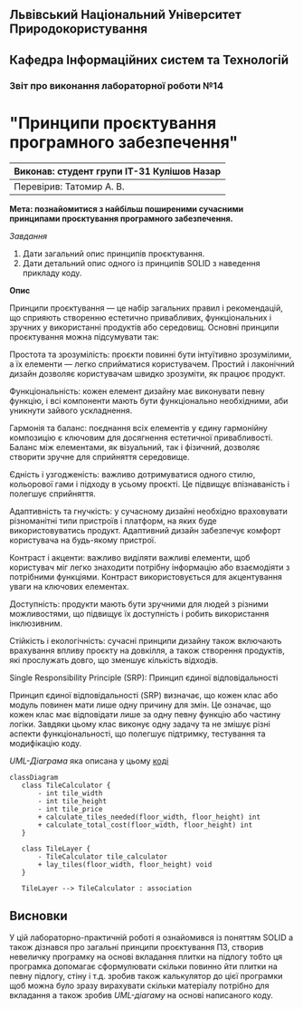 ## Львівський Національний Університет Природокористування
## Кафедра Інформаційних систем та Технологій



### Звіт про виконання лабораторної роботи №14
# "Принципи проєктування програмного забезпечення"



| Виконав: студент групи ІТ-31 Кулішов Назар     |
|----------------------------------------------|
| Перевірив: Татомир А. В.     |



**Мета: познайомитися з найбільш поширеними сучасними
принципами проєктування програмного забезпечення.**

*Завдання*

1. Дати загальний опис принципів проєктування.
2. Дати детальний опис одного із принципів SOLID з наведення прикладу
коду.

**Опис**

Принципи проєктування — це набір загальних правил і рекомендацій, що сприяють створенню естетично привабливих, функціональних і зручних у використанні продуктів або середовищ. Основні принципи проєктування можна підсумувати так:

Простота та зрозумілість: проєкти повинні бути інтуїтивно зрозумілими, а їх елементи — легко сприйматися користувачем. Простий і лаконічний дизайн дозволяє користувачам швидко зрозуміти, як працює продукт.

Функціональність: кожен елемент дизайну має виконувати певну функцію, і всі компоненти мають бути функціонально необхідними, аби уникнути зайвого ускладнення.

Гармонія та баланс: поєднання всіх елементів у єдину гармонійну композицію є ключовим для досягнення естетичної привабливості. Баланс між елементами, як візуальний, так і фізичний, дозволяє створити зручне для сприйняття середовище.

Єдність і узгодженість: важливо дотримуватися одного стилю, кольорової гами і підходу в усьому проєкті. Це підвищує впізнаваність і полегшує сприйняття.

Адаптивність та гнучкість: у сучасному дизайні необхідно враховувати різноманітні типи пристроїв і платформ, на яких буде використовуватись продукт. Адаптивний дизайн забезпечує комфорт користувача на будь-якому пристрої.

Контраст і акценти: важливо виділяти важливі елементи, щоб користувач міг легко знаходити потрібну інформацію або взаємодіяти з потрібними функціями. Контраст використовується для акцентування уваги на ключових елементах.

Доступність: продукти мають бути зручними для людей з різними можливостями, що підвищує їх доступність і робить використання інклюзивним.

Стійкість і екологічність: сучасні принципи дизайну також включають врахування впливу проєкту на довкілля, а також створення продуктів, які прослужать довго, що зменшує кількість відходів.

Single Responsibility Principle (SRP): Принцип єдиної відповідальності

Принцип єдиної відповідальності (SRP) визначає, що кожен клас або модуль повинен мати лише одну причину для змін. Це означає, що кожен клас має відповідати лише за одну певну функцію або частину логіки. Завдяки цьому клас виконує одну задачу та не змішує різні аспекти функціональності, що полегшує підтримку, тестування та модифікацію коду.

 *UML-Діаграма* яка описана у цьому [коді](./lab14.py)

 ```mermaid
 classDiagram
    class TileCalculator {
        - int tile_width
        - int tile_height
        - int tile_price
        + calculate_tiles_needed(floor_width, floor_height) int
        + calculate_total_cost(floor_width, floor_height) int
    }

    class TileLayer {
        - TileCalculator tile_calculator
        + lay_tiles(floor_width, floor_height) void
    }

    TileLayer --> TileCalculator : association

   ```

## Висновки
У цій лабораторно-практичній роботі я ознайомився із поняттям SOLID а також дізнався про загальні принципи проєктування ПЗ, створив невеличку програмку на основі вкладання плитки на підлогу тобто ця програмка допомагає сформулювати скільки повинно йти плитки на певну підлогу, стіну і т.д. зробив також калькулятор до цієї програмки щоб можна було зразу вирахувати скільки матеріалу потрібно для вкладання а також зробив *UML-діагаму* на основі написаного коду.

